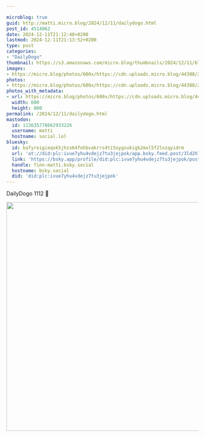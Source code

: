 ```yaml
---

microblog: true
guid: http://matti.micro.blog/2024/12/11/dailydogo.html
post_id: 4514962
date: 2024-12-11T21:12:48+0200
lastmod: 2024-12-11T21:13:52+0200
type: post
categories:
- "DailyDogo"
thumbnail: https://s3.amazonaws.com/micro.blog/thumbnails/2024/12/11/blog.martin-haehnel.de/300118a95cec9f33510bba2387db180d.png
images:
- https://micro.blog/photos/600x/https://cdn.uploads.micro.blog/44388/2024/3a960e22ef544b7b8a3670aba1c4caee.jpg
photos:
- https://micro.blog/photos/600x/https://cdn.uploads.micro.blog/44388/2024/3a960e22ef544b7b8a3670aba1c4caee.jpg
photos_with_metadata:
- url: https://micro.blog/photos/600x/https://cdn.uploads.micro.blog/44388/2024/3a960e22ef544b7b8a3670aba1c4caee.jpg
  width: 600
  height: 800
permalink: /2024/12/11/dailydogo.html
mastodon:
  id: 113635778662933226
  username: matti
  hostname: social.lol
bluesky:
  id: bafyreigieqok5jhzx64fohbvakrrs4ti5oygsukigk2mxl5f2lnzqyidrm
  url: 'at://did:plc:ivue7yhu4vdejz7tu3jejpok/app.bsky.feed.post/3ld2hlf7fir2r'
  link: 'https://bsky.app/profile/did:plc:ivue7yhu4vdejz7tu3jejpok/post/3ld2hlf7fir2r'
  handle: finn-matti.bsky.social
  hostname: bsky.social
  did: 'did:plc:ivue7yhu4vdejz7tu3jejpok'
---
```

DailyDogo 1112 🐶

<img src="/media/uploads/2024/3a960e22ef544b7b8a3670aba1c4caee.jpg" width="600" alt="" />
